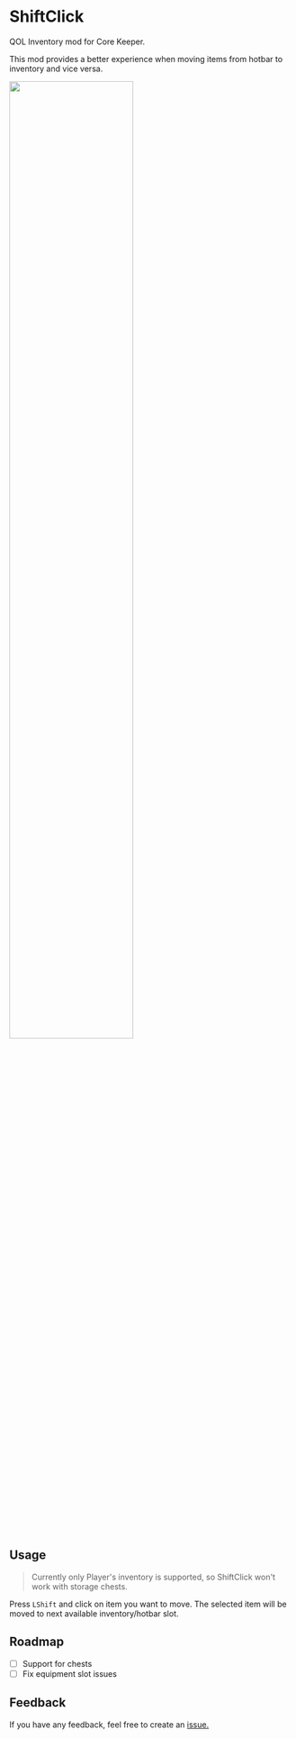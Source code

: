 # ShiftClick

QOL Inventory mod for Core Keeper. 

This mod provides a better experience when moving items from hotbar to inventory and  vice versa.

<img src="https://i.imgur.com/BK5eDXM.gif" width="66%" height="66%" />

## Usage

> Currently only Player's inventory is supported, so ShiftClick won't work with storage chests.

Press `LShift` and click on item you want to move. The selected item will be moved to next available inventory/hotbar slot.

## Roadmap

- [ ] Support for chests
- [ ] Fix equipment slot issues

## Feedback

If you have any feedback, feel free to create an [issue.](https://github.com/HubertLipinski/ShiftClick/issues/new)
